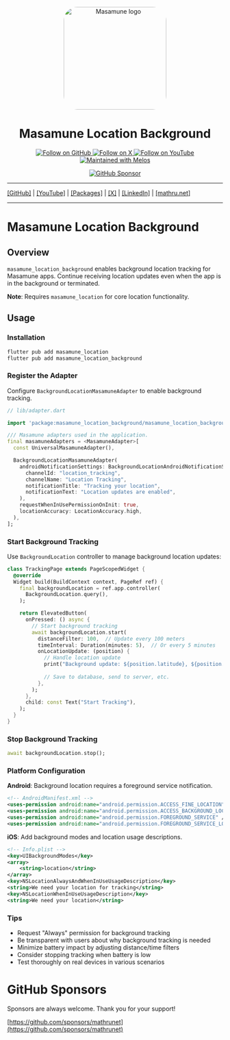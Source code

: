 <p align="center">
  <a href="https://mathru.net">
    <img width="240px" src="https://raw.githubusercontent.com/mathrunet/flutter_masamune/master/.github/images/icon.png" alt="Masamune logo" style="border-radius: 32px"s><br/>
  </a>
  <h1 align="center">Masamune Location Background</h1>
</p>

<p align="center">
  <a href="https://github.com/mathrunet">
    <img src="https://img.shields.io/static/v1?label=GitHub&message=Follow&logo=GitHub&color=333333&link=https://github.com/mathrunet" alt="Follow on GitHub" />
  </a>
  <a href="https://x.com/mathru">
    <img src="https://img.shields.io/static/v1?label=@mathru&message=Follow&logo=X&color=0F1419&link=https://x.com/mathru" alt="Follow on X" />
  </a>
  <a href="https://www.youtube.com/c/mathrunetchannel">
    <img src="https://img.shields.io/static/v1?label=YouTube&message=Follow&logo=YouTube&color=FF0000&link=https://www.youtube.com/c/mathrunetchannel" alt="Follow on YouTube" />
  </a>
  <a href="https://github.com/invertase/melos">
    <img src="https://img.shields.io/static/v1?label=maintained%20with&message=melos&color=FF1493&link=https://github.com/invertase/melos" alt="Maintained with Melos" />
  </a>
</p>

<p align="center">
  <a href="https://github.com/sponsors/mathrunet"><img src="https://img.shields.io/static/v1?label=Sponsor&message=%E2%9D%A4&logo=GitHub&color=ff69b4&link=https://github.com/sponsors/mathrunet" alt="GitHub Sponsor" /></a>
</p>

---

[[GitHub]](https://github.com/mathrunet) | [[YouTube]](https://www.youtube.com/c/mathrunetchannel) | [[Packages]](https://pub.dev/publishers/mathru.net/packages) | [[X]](https://x.com/mathru) | [[LinkedIn]](https://www.linkedin.com/in/mathrunet/) | [[mathru.net]](https://mathru.net)

---

# Masamune Location Background

## Overview

`masamune_location_background` enables background location tracking for Masamune apps. Continue receiving location updates even when the app is in the background or terminated.

**Note**: Requires `masamune_location` for core location functionality.

## Usage

### Installation

```bash
flutter pub add masamune_location
flutter pub add masamune_location_background
```

### Register the Adapter

Configure `BackgroundLocationMasamuneAdapter` to enable background tracking.

```dart
// lib/adapter.dart

import 'package:masamune_location_background/masamune_location_background.dart';

/// Masamune adapters used in the application.
final masamuneAdapters = <MasamuneAdapter>[
  const UniversalMasamuneAdapter(),

  BackgroundLocationMasamuneAdapter(
    androidNotificationSettings: BackgroundLocationAndroidNotificationSettings(
      channelId: "location_tracking",
      channelName: "Location Tracking",
      notificationTitle: "Tracking your location",
      notificationText: "Location updates are enabled",
    ),
    requestWhenInUsePermissionOnInit: true,
    locationAccuracy: LocationAccuracy.high,
  ),
];
```

### Start Background Tracking

Use `BackgroundLocation` controller to manage background location updates:

```dart
class TrackingPage extends PageScopedWidget {
  @override
  Widget build(BuildContext context, PageRef ref) {
    final backgroundLocation = ref.app.controller(
      BackgroundLocation.query(),
    );

    return ElevatedButton(
      onPressed: () async {
        // Start background tracking
        await backgroundLocation.start(
          distanceFilter: 100,  // Update every 100 meters
          timeInterval: Duration(minutes: 5),  // Or every 5 minutes
          onLocationUpdate: (position) {
            // Handle location update
            print("Background update: ${position.latitude}, ${position.longitude}");
            
            // Save to database, send to server, etc.
          },
        );
      },
      child: const Text("Start Tracking"),
    );
  }
}
```

### Stop Background Tracking

```dart
await backgroundLocation.stop();
```

### Platform Configuration

**Android**: Background location requires a foreground service notification.

```xml
<!-- AndroidManifest.xml -->
<uses-permission android:name="android.permission.ACCESS_FINE_LOCATION" />
<uses-permission android:name="android.permission.ACCESS_BACKGROUND_LOCATION" />
<uses-permission android:name="android.permission.FOREGROUND_SERVICE" />
<uses-permission android:name="android.permission.FOREGROUND_SERVICE_LOCATION" />
```

**iOS**: Add background modes and location usage descriptions.

```xml
<!-- Info.plist -->
<key>UIBackgroundModes</key>
<array>
    <string>location</string>
</array>
<key>NSLocationAlwaysAndWhenInUseUsageDescription</key>
<string>We need your location for tracking</string>
<key>NSLocationWhenInUseUsageDescription</key>
<string>We need your location</string>
```

### Tips

- Request "Always" permission for background tracking
- Be transparent with users about why background tracking is needed
- Minimize battery impact by adjusting distance/time filters
- Consider stopping tracking when battery is low
- Test thoroughly on real devices in various scenarios

# GitHub Sponsors

Sponsors are always welcome. Thank you for your support!

[https://github.com/sponsors/mathrunet](https://github.com/sponsors/mathrunet)